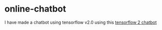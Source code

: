 # online-chatbot

I have made a chatbot using tensorflow v2.0 using this [tensorflow 2 chatbot ](https://github.com/VishankSingh/chatbot-tensorflow_v2.3.0)
